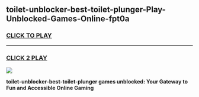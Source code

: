 
## toilet-unblocker-best-toilet-plunger-Play-Unblocked-Games-Online-fpt0a
<h3>
<a href="https://premium76.site?title=toilet-unblocker-best-toilet-plunger&ref=25A">CLICK TO PLAY</a></h3>
<hr>

<h3>
<a href="https://premium76.site?title=toilet-unblocker-best-toilet-plunger&ref=25A">CLICK 2 PLAY</a>
  
</h3>

<a href="https://premium76.site?title=toilet-unblocker-best-toilet-plunger&ref=25A"><img src="https://clearcache.store/games.png"></a>


**toilet-unblocker-best-toilet-plunger games unblocked: Your Gateway to Fun and Accessible Online Gaming**
